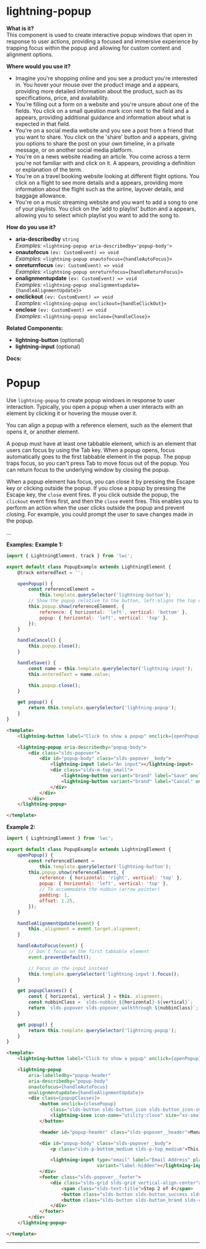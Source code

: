 # lightning-popup

**What is it?**  
This component is used to create interactive popup windows that open in response to user actions, providing a focused and immersive experience by trapping focus within the popup and allowing for custom content and alignment options.

**Where would you use it?**
- Imagine you're shopping online and you see a product you're interested in. You hover your mouse over the product image and a <lightning-popup> appears, providing more detailed information about the product, such as its specifications, price, and availability.
- You're filling out a form on a website and you're unsure about one of the fields. You click on a small question mark icon next to the field and a <lightning-popup> appears, providing additional guidance and information about what is expected in that field.
- You're on a social media website and you see a post from a friend that you want to share. You click on the 'share' button and a <lightning-popup> appears, giving you options to share the post on your own timeline, in a private message, or on another social media platform.
- You're on a news website reading an article. You come across a term you're not familiar with and click on it. A <lightning-popup> appears, providing a definition or explanation of the term.
- You're on a travel booking website looking at different flight options. You click on a flight to see more details and a <lightning-popup> appears, providing more information about the flight such as the airline, layover details, and baggage allowance.
- You're on a music streaming website and you want to add a song to one of your playlists. You click on the 'add to playlist' button and a <lightning-popup> appears, allowing you to select which playlist you want to add the song to.

**How do you use it?**
- **aria-describedby** `string`  
  _Examples:_
    `<lightning-popup aria-describedby='popup-body'>`
- **onautofocus** `(ev: CustomEvent) => void`  
  _Examples:_
    `<lightning-popup onautofocus={handleAutoFocus}>`
- **onreturnfocus** `(ev: CustomEvent) => void`  
  _Examples:_
    `<lightning-popup onreturnfocus={handleReturnFocus}>`
- **onalignmentupdate** `(ev: CustomEvent) => void`  
  _Examples:_
    `<lightning-popup onalignmentupdate={handleAlignmentUpdate}>`
- **onclickout** `(ev: CustomEvent) => void`  
  _Examples:_
    `<lightning-popup onclickout={handleClickOut}>`
- **onclose** `(ev: CustomEvent) => void`  
  _Examples:_
    `<lightning-popup onclose={handleClose}>`

**Related Components:**
- **lightning-button** (optional)
- **lightning-input** (optional)

**Docs:**
# Popup

Use `lightning-popup` to create popup windows in response to user interaction.
Typically, you open a popup when a user interacts with an element by
clicking it or hovering the mouse over it.

You can align a popup with a reference element, such as the element that opens it, or another element.

A popup must have at least one tabbable element, which is an element that users can focus by using
the Tab key. When a popup opens, focus automatically goes to the first tabbable element in the popup.
The popup traps focus, so you can't press Tab to move focus out of the popup. You can
return focus to the underlying window by closing the popup.

When a popup element has focus, you can close it by pressing
the Escape key or clicking outside the popup. If you close a popup
by pressing the Escape key, the `close` event fires. If you click outside the popup,
the `clickout` event fires first, and then the `close` event fires. This enables you
to perform an action when the user clicks outside the popup and prevent closing.
For example, you could prompt the user to save changes made in the popup.

...

**Examples:**
**Example 1:**

```js
import { LightningElement, track } from 'lwc';

export default class PopupExample extends LightningElement {
    @track enteredText = '';

    openPopup() {
        const referenceElement =
            this.template.querySelector('lightning-button');
        // Show the popup relative to the button, left-aligns the top of the popup with the bottom of the button
        this.popup.show(referenceElement, {
            reference: { horizontal: 'left', vertical: 'bottom' },
            popup: { horizontal: 'left', vertical: 'top' },
        });
    }

    handleCancel() {
        this.popup.close();
    }

    handleSave() {
        const name = this.template.querySelector('lightning-input');
        this.enteredText = name.value;

        this.popup.close();
    }

    get popup() {
        return this.template.querySelector('lightning-popup');
    }
}

```

```html
<template>
    <lightning-button label="Click to show a popup" onclick={openPopup}></lightning-button>

    <lightning-popup aria-describedby="popup-body">
        <div class="slds-popover">
            <div id="popup-body" class="slds-popover__body">
                <lightning-input label="An input"></lightning-input>
                <div class="slds-m-top_small">
                    <lightning-button variant="brand" label="Save" onclick={handleSave}></lightning-button>
                    <lightning-button variant="brand" label="Cancel" onclick={handleCancel}></lightning-button>
                </div>
            </div>
        </div>
    </lightning-popup>

</template>

```

**Example 2:**

```js
import { LightningElement } from 'lwc';

export default class PopupExample extends LightningElement {
    openPopup() {
        const referenceElement =
            this.template.querySelector('lightning-button');
        this.popup.show(referenceElement, {
            reference: { horizontal: 'right', vertical: 'top' },
            popup: { horizontal: 'left', vertical: 'top' },
            // To accommodate the nubbin (arrow pointer)
            padding: 1,
            offset: 1.25,
        });
    }

    handleAlignmentUpdate(event) {
        this._alignment = event.target.alignment;
    }

    handleAutoFocus(event) {
        // Don't focus on the first tabbable element
        event.preventDefault();

        // Focus on the input instead
        this.template.querySelector('lightning-input').focus();
    }

    get popupClasses() {
        const { horizontal, vertical } = this._alignment;
        const nubbinClass = `slds-nubbin_${horizontal}-${vertical}`;
        return `slds-popover slds-popover_walkthrough ${nubbinClass}`;
    }

    get popup() {
        return this.template.querySelector('lightning-popup');
    }
}

```

```html
<template>
    <lightning-button label="Click to show a popup" onclick={openPopup}></lightning-button>

    <lightning-popup
        aria-labelledby="popup-header"
        aria-describedby="popup-body"
        onautofocus={handleAutoFocus}
        onalignmentupdate={handleAlignmentUpdate}>
        <div class={popupClasses}>
            <button onclick={closePopup}
                class="slds-button slds-button_icon slds-button_icon-small slds-float_right slds-popover__close slds-button_icon-inverse">
                <lightning-icon icon-name="utility:close" size="xx-small"></lightning-icon>
            </button>

            <header id="popup-header" class="slds-popover__header">Manage your channels</header>

            <div id="popup-body" class="slds-popover__body">
                <p class="slds-p-bottom_medium slds-p-top_medium">This is the content of the body</p>

                <lightning-input type="email" label="Email Address" placeholder="Email Address"
                                 variant="label-hidden"></lightning-input>
            </div>
            <footer class="slds-popover__footer">
                <div class="slds-grid slds-grid_vertical-align-center">
                    <span class="slds-text-title">Step 2 of 4</span>
                    <button class="slds-button slds-button_success slds-col_bump-left">Setup Email</button>
                    <button class="slds-button slds-button_brand slds-col_bump-left">Next</button>
                </div>
            </footer>
        </div>
    </lightning-popup>

</template>

```

---
